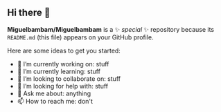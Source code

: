 ## Hi there 👋

**Miguelbambam/Miguelbambam** is a ✨ _special_ ✨ repository because its `README.md` (this file) appears on your GitHub profile.

Here are some ideas to get you started:

- 🔭 I’m currently working on: stuff
- 🌱 I’m currently learning: stuff
- 👯 I’m looking to collaborate on: stuff
- 🤔 I’m looking for help with: stuff
- 💬 Ask me about: anything
- 📫 How to reach me: don't
